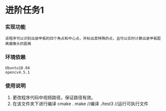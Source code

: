 # 进阶任务1

### 实现功能
    该程序可以识别出装甲板的四个角点和中心点，并标出其特殊的点，且可以实时计算出装甲板距离摄像头的距离

### 环境依赖
    Ubuntu18.04
    opencv4.5.1

### 使用说明
1. 更改程序代码中视频路径，保证路径有效。
2. 在该文件夹下进行编译
    cmake .
    make                //编译
    ./test3             //运行可执行文件
